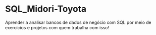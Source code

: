 # SQL_Midori-Toyota
Aprender a analisar bancos de dados de negócio com SQL por meio de exercícios e projetos com quem trabalha com isso!
